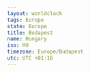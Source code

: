 ```yaml
---
layout: worldclock
tags: Europe
state: Europe
title: Budapest
name: Hungary
iso: HU
timezone: Europe/Budapest
utc: UTC +01:16
---
```


